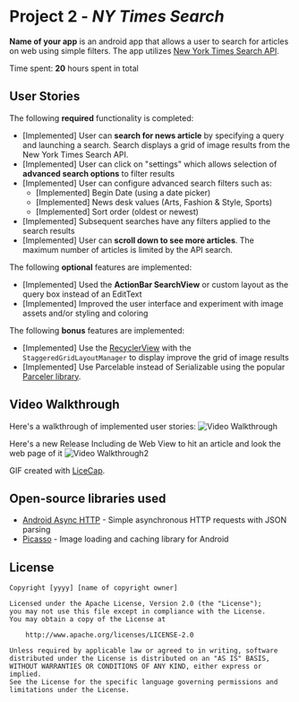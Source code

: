 # Project 2 - *NY Times Search*

**Name of your app** is an android app that allows a user to search for articles on web using simple filters. The app utilizes [New York Times Search API](http://developer.nytimes.com/docs/read/article_search_api_v2).

Time spent: **20** hours spent in total

## User Stories

The following **required** functionality is completed:

* [Implemented] User can **search for news article** by specifying a query and launching a search. Search displays a grid of image results from the New York Times Search API.
* [Implemented] User can click on "settings" which allows selection of **advanced search options** to filter results
* [Implemented] User can configure advanced search filters such as:
  * [Implemented] Begin Date (using a date picker)
  * [Implemented] News desk values (Arts, Fashion & Style, Sports)
  * [Implemented] Sort order (oldest or newest)
* [Implemented] Subsequent searches have any filters applied to the search results
* [Implemented] User can **scroll down to see more articles**. The maximum number of articles is limited by the API search.

The following **optional** features are implemented:

* [Implemented] Used the **ActionBar SearchView** or custom layout as the query box instead of an EditText
* [Implemented] Improved the user interface and experiment with image assets and/or styling and coloring

The following **bonus** features are implemented:

* [Implemented] Use the [RecyclerView](http://guides.codepath.com/android/Using-the-RecyclerView) with the `StaggeredGridLayoutManager` to display improve the grid of image results
* [Implemented] Use Parcelable instead of Serializable using the popular [Parceler library](http://guides.codepath.com/android/Using-Parceler).

## Video Walkthrough

Here's a walkthrough of implemented user stories:
<img src='http://i.imgur.com/2uEi8xi.gif' title='Video Walkthrough' width='' alt='Video Walkthrough' />

Here's a new Release Including de Web View to hit an article and look the web page of it
<img src='http://i.imgur.com/sYbOmR5.gif' title='Video Walkthrough 2' width='' alt='Video Walkthrough2' />

GIF created with [LiceCap](http://www.cockos.com/licecap/).

## Open-source libraries used

- [Android Async HTTP](https://github.com/loopj/android-async-http) - Simple asynchronous HTTP requests with JSON parsing
- [Picasso](http://square.github.io/picasso/) - Image loading and caching library for Android

## License

    Copyright [yyyy] [name of copyright owner]

    Licensed under the Apache License, Version 2.0 (the "License");
    you may not use this file except in compliance with the License.
    You may obtain a copy of the License at

        http://www.apache.org/licenses/LICENSE-2.0

    Unless required by applicable law or agreed to in writing, software
    distributed under the License is distributed on an "AS IS" BASIS,
    WITHOUT WARRANTIES OR CONDITIONS OF ANY KIND, either express or implied.
    See the License for the specific language governing permissions and
    limitations under the License.
